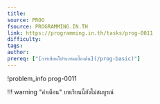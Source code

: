 ```yaml
---
title: 
source: PROG
fsource: PROGRAMMING.IN.TH
link: https://programming.in.th/tasks/prog-0011
difficulty: 
tags: 
author: 
prereq: ["[การเขียนโปรแกรมเบื้องต้น](/prog-basic)"]
---
```


!problem_info prog-0011

!!! warning "คำเตือน"
    บทเรียนนี้ยังไม่สมบูรณ์